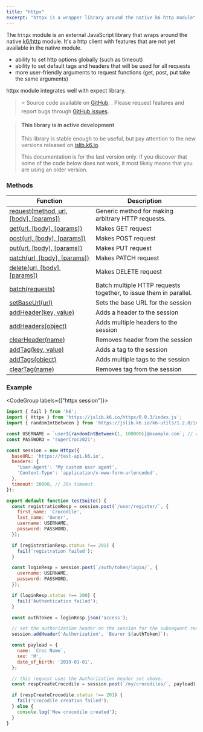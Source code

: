 ```yaml
---
title: "httpx"
excerpt: "httpx is a wrapper library around the native k6 http module"
---
```


The `httpx` module is an external JavaScript library that wraps around the native [k6/http](/javascript-api/k6-http) module. 
It's a http client with features that are not yet available in the native module.
 - ability to set http options globally (such as timeout)
 - ability to set default tags and headers that will be used for all requests
 - more user-friendly arguments to request functions (get, post, put take the same arguments)

httpx module integrates well with expect library. 

> ⭐️ Source code available on [GitHub](https://github.com/k6io/k6-jslib-httpx). . 
> Please request features and report bugs through [GitHub issues](https://github.com/k6io/k6-jslib-httpx/issues).


<Blockquote mod='info'>

#### This library is in active development

This library is stable enough to be useful, but pay attention to the new versions released on [jslib.k6.io](https://jslib.k6.io). 

This documentation is for the last version only. If you discover that some of the code below does not work, it most likely means that you are using an older version.

</Blockquote>


### Methods

| Function | Description |
| -------- | ----------- |
| [request(method, url, [body], [params])](/javascript-api/jslib/httpx/request)  | Generic method for making arbitrary HTTP requests. |
| [get(url, [body], [params])](/javascript-api/jslib/httpx/get)  | Makes GET request |
| [post(url, [body], [params])](/javascript-api/jslib/httpx/post)  | Makes POST request |
| [put(url, [body], [params])](/javascript-api/jslib/httpx/put)  | Makes PUT request |
| [patch(url, [body], [params])](/javascript-api/jslib/httpx/patch)  | Makes PATCH request |
| [delete(url, [body], [params])](/javascript-api/jslib/httpx/delete)  | Makes DELETE request |
| [batch(requests)](/javascript-api/jslib/httpx/batch)  | Batch multiple HTTP requests together, to issue them in parallel. |
| [setBaseUrl(url)](/javascript-api/jslib/httpx/setbaseurl)  | Sets the base URL for the session |
| [addHeader(key, value)](/javascript-api/jslib/httpx/addheader)  | Adds a header to the session |
| [addHeaders(object)](/javascript-api/jslib/httpx/addheaders)  | Adds multiple headers to the session |
| [clearHeader(name)](/javascript-api/jslib/httpx/clearheader)  | Removes header from the session |
| [addTag(key, value)](/javascript-api/jslib/httpx/addtag)  | Adds a tag to the session |
| [addTags(object)](/javascript-api/jslib/httpx/addtags)  | Adds multiple tags to the session |
| [clearTag(name)](/javascript-api/jslib/httpx/cleartag)  | Removes tag from the session |




### Example

<CodeGroup labels={["httpx session"]}>

```javascript
import { fail } from 'k6';
import { Httpx } from 'https://jslib.k6.io/httpx/0.0.3/index.js';
import { randomIntBetween } from 'https://jslib.k6.io/k6-utils/1.2.0/index.js';

const USERNAME = `user${randomIntBetween(1, 100000)}@example.com`; // random email address
const PASSWORD = 'superCroc2021';

const session = new Httpx({
  baseURL: 'https://test-api.k6.io',
  headers: {
    'User-Agent': 'My custom user agent',
    'Content-Type': 'application/x-www-form-urlencoded',
  },
  timeout: 20000, // 20s timeout.
});

export default function testSuite() {
  const registrationResp = session.post(`/user/register/`, {
    first_name: 'Crocodile',
    last_name: 'Owner',
    username: USERNAME,
    password: PASSWORD,
  });

  if (registrationResp.status !== 201) {
    fail('registration failed');
  }

  const loginResp = session.post(`/auth/token/login/`, {
    username: USERNAME,
    password: PASSWORD,
  });

  if (loginResp.status !== 200) {
    fail('Authentication failed');
  }

  const authToken = loginResp.json('access');

  // set the authorization header on the session for the subsequent requests.
  session.addHeader('Authorization', `Bearer ${authToken}`);

  const payload = {
    name: `Croc Name`,
    sex: 'M',
    date_of_birth: '2019-01-01',
  };

  // this request uses the Authorization header set above.
  const respCreateCrocodile = session.post(`/my/crocodiles/`, payload);

  if (respCreateCrocodile.status !== 201) {
    fail('Crocodile creation failed');
  } else {
    console.log('New crocodile created');
  }
}
```

</CodeGroup>
